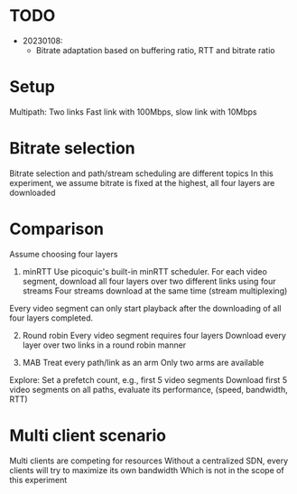# TODO

+ 20230108:
  + Bitrate adaptation based on buffering ratio, RTT and bitrate ratio

# Setup

Multipath: Two links
Fast link with 100Mbps, slow link with 10Mbps

# Bitrate selection
Bitrate selection and path/stream scheduling are different topics
In this experiment, we assume bitrate is fixed at the highest, all four layers are downloaded

# Comparison

Assume choosing four layers

1. minRTT
Use picoquic's built-in minRTT scheduler.
For each video segment, download all four layers over two different links using four streams
Four streams download at the same time (stream multiplexing)

Every video segment can only start playback after the downloading of all four layers completed.

2. Round robin
Every video segment requires four layers
Download every layer over two links in a round robin manner

3. MAB
Treat every path/link as an arm
Only two arms are available

Explore:
Set a prefetch count, e.g., first 5 video segments
Download first 5 video segments on all paths, evaluate its performance, (speed, bandwidth, RTT)


# Multi client scenario
Multi clients are competing for resources
Without a centralized SDN, every clients will try to maximize its own bandwidth
Which is not in the scope of this experiment
